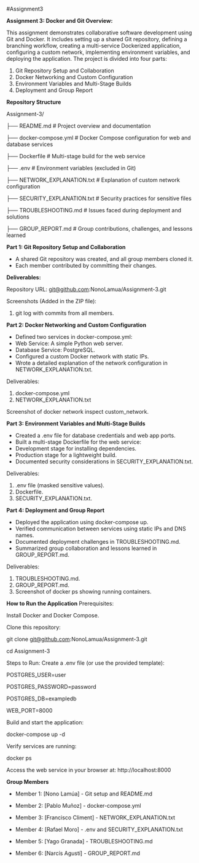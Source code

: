 #Assignment3

**Assignment 3: Docker and Git Overview:**

This assignment demonstrates collaborative software development using Git and Docker. It includes setting up a shared Git repository, defining a branching workflow, creating a multi-service Dockerized application, configuring a custom network, implementing environment variables, and deploying the application. The project is divided into four parts:

1. Git Repository Setup and Collaboration
2. Docker Networking and Custom Configuration
3. Environment Variables and Multi-Stage Builds
4. Deployment and Group Report

**Repository Structure**

Assignment-3/

├── README.md                      # Project overview and documentation

├── docker-compose.yml             # Docker Compose configuration for web and database services

├── Dockerfile                     # Multi-stage build for the web service

├── .env                           # Environment variables (excluded in Git)

├── NETWORK_EXPLANATION.txt        # Explanation of custom network configuration

├── SECURITY_EXPLANATION.txt       # Security practices for sensitive files

├── TROUBLESHOOTING.md             # Issues faced during deployment and solutions

├── GROUP_REPORT.md                # Group contributions, challenges, and lessons learned

**Part 1: Git Repository Setup and Collaboration**

- A shared Git repository was created, and all group members cloned it.
- Each member contributed by committing their changes.

**Deliverables:**

Repository URL: git@github.com:NonoLamua/Assignment-3.git

Screenshots (Added in the ZIP file):

1. git log with commits from all members.


**Part 2: Docker Networking and Custom Configuration**


- Defined two services in docker-compose.yml:
- Web Service: A simple Python web server.
- Database Service: PostgreSQL.
- Configured a custom Docker network with static IPs.
- Wrote a detailed explanation of the network configuration in NETWORK_EXPLANATION.txt.

  
Deliverables:

1. docker-compose.yml
2. NETWORK_EXPLANATION.txt

Screenshot of docker network inspect custom_network.

**Part 3: Environment Variables and Multi-Stage Builds**

- Created a .env file for database credentials and web app ports.
- Built a multi-stage Dockerfile for the web service:
- Development stage for installing dependencies.
- Production stage for a lightweight build.
- Documented security considerations in SECURITY_EXPLANATION.txt.

Deliverables:
1. .env file (masked sensitive values).
2. Dockerfile.
3. SECURITY_EXPLANATION.txt.

**Part 4: Deployment and Group Report**

- Deployed the application using docker-compose up.
- Verified communication between services using static IPs and DNS names.
- Documented deployment challenges in TROUBLESHOOTING.md.
- Summarized group collaboration and lessons learned in GROUP_REPORT.md.

Deliverables:

1. TROUBLESHOOTING.md.
2. GROUP_REPORT.md.
3. Screenshot of docker ps showing running containers.


**How to Run the Application**
Prerequisites:

Install Docker and Docker Compose.

Clone this repository:

git clone git@github.com:NonoLamua/Assignment-3.git

cd Assignment-3

Steps to Run:
Create a .env file (or use the provided template):

POSTGRES_USER=user

POSTGRES_PASSWORD=password

POSTGRES_DB=exampledb

WEB_PORT=8000

Build and start the application:

docker-compose up -d

Verify services are running:


docker ps

Access the web service in your browser at:
http://localhost:8000


**Group Members**

- Member 1: [Nono Lamúa] - Git setup and README.md

- Member 2: [Pablo Muñoz] - docker-compose.yml

- Member 3: [Francisco Climent] - NETWORK_EXPLANATION.txt

- Member 4: [Rafael Moro] - .env and SECURITY_EXPLANATION.txt

- Member 5: [Yago Granada] - TROUBLESHOOTING.md

- Member 6: [Narcís Agustí] - GROUP_REPORT.md
